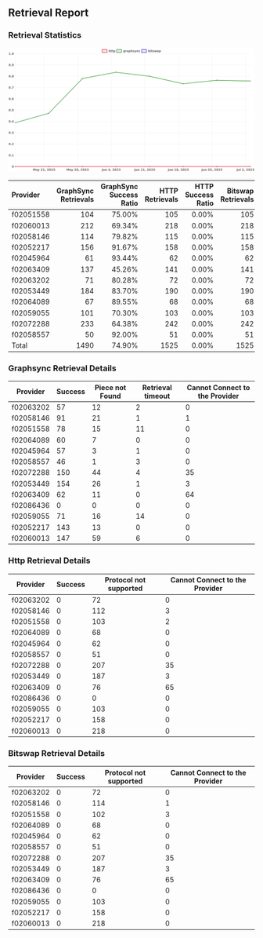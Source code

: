 ## Retrieval Report
### Retrieval Statistics
<img src="https://raw.githubusercontent.com/data-preservation-programs/filplus-checker-assets/main/filecoin-project/filecoin-plus-large-datasets/issues/1875/1688754066990.png"/>

| Provider  | GraphSync Retrievals | GraphSync Success Ratio | HTTP Retrievals | HTTP Success Ratio | Bitswap Retrievals | Bitswap Success Ratio |
| :-------- | -------------------: | ----------------------: | --------------: | -----------------: | -----------------: | --------------------: |
| f02051558 |                  104 |                  75.00% |             105 |              0.00% |                105 |                 0.00% |
| f02060013 |                  212 |                  69.34% |             218 |              0.00% |                218 |                 0.00% |
| f02058146 |                  114 |                  79.82% |             115 |              0.00% |                115 |                 0.00% |
| f02052217 |                  156 |                  91.67% |             158 |              0.00% |                158 |                 0.00% |
| f02045964 |                   61 |                  93.44% |              62 |              0.00% |                 62 |                 0.00% |
| f02063409 |                  137 |                  45.26% |             141 |              0.00% |                141 |                 0.00% |
| f02063202 |                   71 |                  80.28% |              72 |              0.00% |                 72 |                 0.00% |
| f02053449 |                  184 |                  83.70% |             190 |              0.00% |                190 |                 0.00% |
| f02064089 |                   67 |                  89.55% |              68 |              0.00% |                 68 |                 0.00% |
| f02059055 |                  101 |                  70.30% |             103 |              0.00% |                103 |                 0.00% |
| f02072288 |                  233 |                  64.38% |             242 |              0.00% |                242 |                 0.00% |
| f02058557 |                   50 |                  92.00% |              51 |              0.00% |                 51 |                 0.00% |
| Total     |                 1490 |                  74.90% |            1525 |              0.00% |               1525 |                 0.00% |

### Graphsync Retrieval Details
| Provider  | Success | Piece not Found | Retrieval timeout | Cannot Connect to the Provider |
| --------- | ------- | --------------- | ----------------- | ------------------------------ |
| f02063202 | 57      | 12              | 2                 | 0                              |
| f02058146 | 91      | 21              | 1                 | 1                              |
| f02051558 | 78      | 15              | 11                | 0                              |
| f02064089 | 60      | 7               | 0                 | 0                              |
| f02045964 | 57      | 3               | 1                 | 0                              |
| f02058557 | 46      | 1               | 3                 | 0                              |
| f02072288 | 150     | 44              | 4                 | 35                             |
| f02053449 | 154     | 26              | 1                 | 3                              |
| f02063409 | 62      | 11              | 0                 | 64                             |
| f02086436 | 0       | 0               | 0                 | 0                              |
| f02059055 | 71      | 16              | 14                | 0                              |
| f02052217 | 143     | 13              | 0                 | 0                              |
| f02060013 | 147     | 59              | 6                 | 0                              |

### Http Retrieval Details
| Provider  | Success | Protocol not supported | Cannot Connect to the Provider |
| --------- | ------- | ---------------------- | ------------------------------ |
| f02063202 | 0       | 72                     | 0                              |
| f02058146 | 0       | 112                    | 3                              |
| f02051558 | 0       | 103                    | 2                              |
| f02064089 | 0       | 68                     | 0                              |
| f02045964 | 0       | 62                     | 0                              |
| f02058557 | 0       | 51                     | 0                              |
| f02072288 | 0       | 207                    | 35                             |
| f02053449 | 0       | 187                    | 3                              |
| f02063409 | 0       | 76                     | 65                             |
| f02086436 | 0       | 0                      | 0                              |
| f02059055 | 0       | 103                    | 0                              |
| f02052217 | 0       | 158                    | 0                              |
| f02060013 | 0       | 218                    | 0                              |

### Bitswap Retrieval Details
| Provider  | Success | Protocol not supported | Cannot Connect to the Provider |
| --------- | ------- | ---------------------- | ------------------------------ |
| f02063202 | 0       | 72                     | 0                              |
| f02058146 | 0       | 114                    | 1                              |
| f02051558 | 0       | 102                    | 3                              |
| f02064089 | 0       | 68                     | 0                              |
| f02045964 | 0       | 62                     | 0                              |
| f02058557 | 0       | 51                     | 0                              |
| f02072288 | 0       | 207                    | 35                             |
| f02053449 | 0       | 187                    | 3                              |
| f02063409 | 0       | 76                     | 65                             |
| f02086436 | 0       | 0                      | 0                              |
| f02059055 | 0       | 103                    | 0                              |
| f02052217 | 0       | 158                    | 0                              |
| f02060013 | 0       | 218                    | 0                              |
